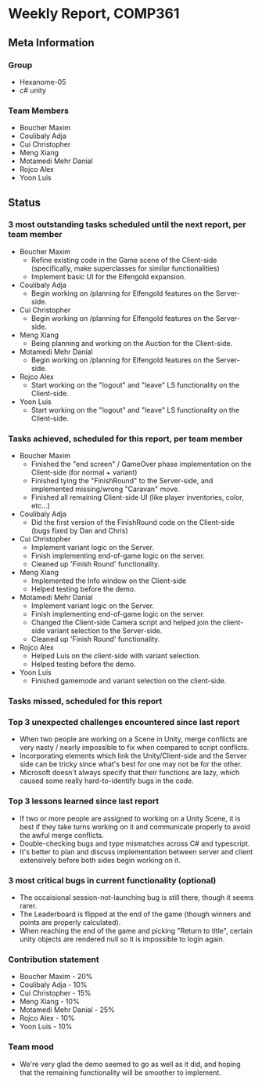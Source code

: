 # Weekly Report, COMP361

## Meta Information

### Group

 * Hexanome-05
 * c# unity

### Team Members

 * Boucher Maxim
 * Coulibaly Adja
 * Cui Christopher
 * Meng Xiang
 * Motamedi Mehr Danial
 * Rojco Alex
 * Yoon Luis

## Status

### 3 most outstanding tasks scheduled until the next report, per team member

 * Boucher Maxim
   * Refine existing code in the Game scene of the Client-side (specifically, make superclasses for similar functionalities)
   * Implement basic UI for the Elfengold expansion.
 * Coulibaly Adja
   * Begin working on /planning for Elfengold features on the Server-side.
 * Cui Christopher
   * Begin working on /planning for Elfengold features on the Server-side.
 * Meng Xiang
   * Being planning and working on the Auction for the Client-side.
 * Motamedi Mehr Danial
   * Begin working on /planning for Elfengold features on the Server-side.
 * Rojco Alex
   * Start working on the "logout" and "leave" LS functionality on the Client-side.
 * Yoon Luis
   * Start working on the "logout" and "leave" LS functionality on the Client-side.

### Tasks achieved, scheduled for this report, per team member

 * Boucher Maxim
   * Finished the "end screen" / GameOver phase implementation on the Client-side (for normal + variant)
   * Finished tying the "FinishRound" to the Server-side, and implemented missing/wrong "Caravan" move.
   * Finished all remaining Client-side UI (like player inventories, color, etc...)
 * Coulibaly Adja
   * Did the first version of the FinishRound code on the Client-side (bugs fixed by Dan and Chris)
 * Cui Christopher
   * Implement variant logic on the Server.
   * Finish implementing end-of-game logic on the server.
   * Cleaned up 'Finish Round' functionality.
 * Meng Xiang
   * Implemented the Info window on the Client-side
   * Helped testing before the demo.
 * Motamedi Mehr Danial
   * Implement variant logic on the Server.
   * Finish implementing end-of-game logic on the server.
   * Changed the Client-side Camera script and helped join the client-side variant selection to the Server-side.
   * Cleaned up 'Finish Round' functionality.
 * Rojco Alex
   * Helped Luis on the client-side with variant selection.
   * Helped testing before the demo.
* Yoon Luis
   * Finished gamemode and variant selection on the client-side.

### Tasks missed, scheduled for this report 

### Top 3 unexpected challenges encountered since last report

  * When two people are working on a Scene in Unity, merge conflicts are very nasty / nearly impossible to fix when compared to script conflicts.
  * Incorporating elements which link the Unity/Client-side and the Server side can be tricky since what's best for one may not be for the other.
  * Microsoft doesn't always specify that their functions are lazy, which caused some really hard-to-identify bugs in the code.
  
### Top 3 lessons learned since last report

  * If two or more people are assigned to working on a Unity Scene, it is best if they take turns working on it and communicate properly to avoid the awful merge conflicts.
  * Double-checking bugs and type mismatches across C# and typescript.
  * It's better to plan and discuss implementation between server and client extensively before both sides begin working on it.

### 3 most critical bugs in current functionality (optional)

  * The occaisional session-not-launching bug is still there, though it seems rarer.
  * The Leaderboard is flipped at the end of the game (though winners and points are properly calculated).
  * When reaching the end of the game and picking "Return to title", certain unity objects are rendered null so it is impossible to login again.

### Contribution statement

 * Boucher Maxim - 20%
 * Coulibaly Adja - 10%
 * Cui Christopher - 15%
 * Meng Xiang - 10%
 * Motamedi Mehr Danial - 25%
 * Rojco Alex - 10%
 * Yoon Luis - 10%

### Team mood
 * We're very glad the demo seemed to go as well as it did, and hoping that the remaining functionality will be smoother to implement.

